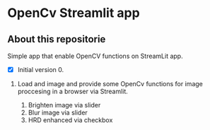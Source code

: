 # OpenCv Streamlit app

## About this repositorie

Simple app that enable OpenCV functions on StreamLit app.

- [X] Initial version 0.

1. Load and image and provide some OpenCv functions for image proccesing in a browser via Streamlit.

   1. Brighten image via slider
   2. Blur image via slider
   3. HRD enhanced via checkbox
